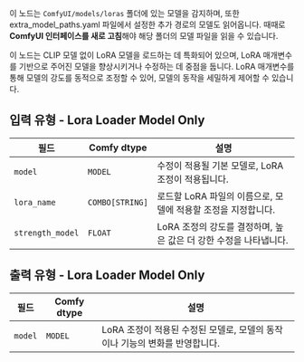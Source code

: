 이 노드는 `ComfyUI/models/loras` 폴더에 있는 모델을 감지하며,
또한 extra_model_paths.yaml 파일에서 설정한 추가 경로의 모델도 읽어옵니다.
때때로 **ComfyUI 인터페이스를 새로 고침**해야 해당 폴더의 모델 파일을 읽을 수 있습니다.


이 노드는 CLIP 모델 없이 LoRA 모델을 로드하는 데 특화되어 있으며, LoRA 매개변수를 기반으로 주어진 모델을 향상시키거나 수정하는 데 중점을 둡니다. LoRA 매개변수를 통해 모델의 강도를 동적으로 조정할 수 있어, 모델의 동작을 세밀하게 제어할 수 있습니다.

## 입력 유형 - Lora Loader Model Only

| 필드             | Comfy dtype       | 설명                                                                                   |
|-------------------|-------------------|-----------------------------------------------------------------------------------------------|
| `model`           | `MODEL`           | 수정이 적용될 기본 모델로, LoRA 조정이 적용됩니다.                   |
| `lora_name`       | `COMBO[STRING]`   | 로드할 LoRA 파일의 이름으로, 모델에 적용할 조정을 지정합니다.      |
| `strength_model`  | `FLOAT`           | LoRA 조정의 강도를 결정하며, 높은 값은 더 강한 수정을 나타냅니다. |

## 출력 유형 - Lora Loader Model Only

| 필드   | Comfy dtype | 설명                                                              |
|---------|-------------|--------------------------------------------------------------------------|
| `model` | `MODEL`     | LoRA 조정이 적용된 수정된 모델로, 모델의 동작이나 기능의 변화를 반영합니다. |
